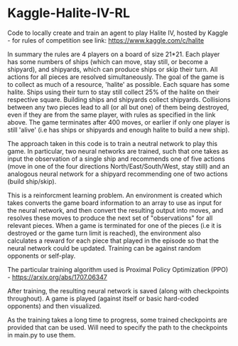 # Kaggle-Halite-IV-RL
Code to locally create and train an agent to play Halite IV, hosted by Kaggle - for rules of competition see link:
https://www.kaggle.com/c/halite

In summary the rules are 4 players on a board of size 21*21. Each player has some numbers of ships
(which can move, stay still, or become a shipyard), and shipyards, which can produce ships or skip their turn. 
All actions for all pieces are resolved simultaneously. The goal of the game is to collect as much of a resource,
'halite' as possible. Each square has some halite. Ships using their turn to stay still collect 25% of the halite 
on their respective square. Building ships and shipyards collect shipyards. Collisions between any two pieces lead to
all (or all but one) of them being destroyed, even if they are from the same player, with rules as specified in the link 
above. The game terminates after 400 moves, or earlier if only one player is still 'alive' (i.e has ships or shipyards
and enough halite to build a new ship).


The approach taken in this code is to train a neutral network to play this game. In particular, two neural networks are 
trained, such that one takes as input the observation of a single ship and recommends one of five actions (move in one of
the four directions North/East/South/West, stay still) and an analogous neural network for a shipyard recommending one of 
two actions (build ship/skip). 

This is a reinforcment learning problem. An environment is created which takes converts the game board information to an
array to use as input for the neural network, and then convert the resulting output into moves, and resolves these moves 
to produce the next set of "observations" for all relevant pieces. When a game is terminated for one of the pieces (i.e
it is destroyed or the game turn limit is reached), the environment also calculates a reward for each piece that played
in the episode so that the neural network could be updated. 
Training can be against random opponents or self-play.

The particular training algorithm used is Proximal Policy Optimization (PPO) - https://arxiv.org/abs/1707.06347

After training, the resulting neural network is saved (along with checkpoints throughout). A game is played (against
itself or basic hard-coded opponents) and then visualized.

As the training takes a long time to progress, some trained checkpoints are provided that can be used. Will need to specify
the path to the checkpoints in main.py to use them.
